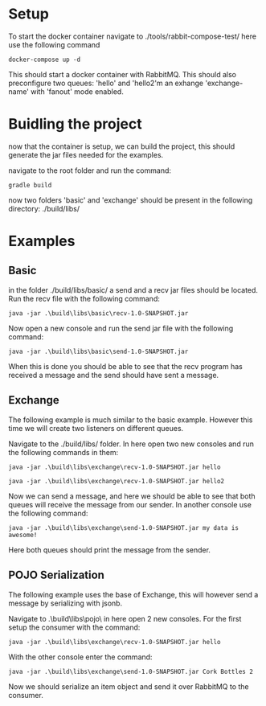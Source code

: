 # Setup
To start the docker container navigate to ./tools/rabbit-compose-test/
here use the following command

```
docker-compose up -d
```

This should start a docker container with RabbitMQ. This should also preconfigure two queues: 'hello' and 'hello2'm an exhange 'exchange-name' with 'fanout' mode enabled.

# Buidling the project
now that the container is setup, we can build the project, this should generate the jar files needed for the examples.

navigate to the root folder and run the command:

```
gradle build
```

now two folders 'basic' and 'exchange' should be present in the following directory: ./build/libs/

# Examples
## Basic
in the folder ./build/libs/basic/ a send and a recv jar files should be located. Run the recv file with the following command:

```
java -jar .\build\libs\basic\recv-1.0-SNAPSHOT.jar
```

Now open a new console and run the send jar file with the following command:

```
java -jar .\build\libs\basic\send-1.0-SNAPSHOT.jar
```

When this is done you should be able to see that the recv program has received a message and the send should have sent a message.

## Exchange
The following example is much similar to the basic example. However this time we will create two listeners on different queues.

Navigate to the ./build/libs/ folder. In here open two new consoles and run the following commands in them:

```
java -jar .\build\libs\exchange\recv-1.0-SNAPSHOT.jar hello
```

```
java -jar .\build\libs\exchange\recv-1.0-SNAPSHOT.jar hello2
```

Now we can send a message, and here we should be able to see that both queues will receive the message from our sender. In another console use the following command:

```
java -jar .\build\libs\exchange\send-1.0-SNAPSHOT.jar my data is awesome!
```

Here both queues should print the message from the sender.

## POJO Serialization
The following example uses the base of Exchange, this will however send a message by serializing with jsonb.

Navigate to .\build\libs\pojo\ in here open 2 new consoles. For the first setup the consumer with the command:

```
java -jar .\build\libs\exchange\recv-1.0-SNAPSHOT.jar hello
```

With the other console enter the command:

```
java -jar .\build\libs\exchange\send-1.0-SNAPSHOT.jar Cork Bottles 2
```

Now we should serialize an item object and send it over RabbitMQ to the consumer.